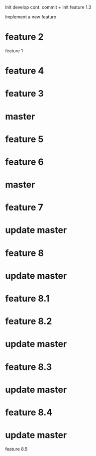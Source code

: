 Init develop cont. commit + Init feature 1.3

Implement a new feature

feature 2
=======
feature 1


feature 4
=======
feature 3
=======
master
=======
feature 5
=======
feature 6
======
master
=======
feature 7
======
update master
=======
feature 8
======
update master
=======
feature 8.1
======
feature 8.2
=======
update master
======
feature 8.3
=====
update master
=======
feature 8.4
======
update master
=======
feature 8.5
